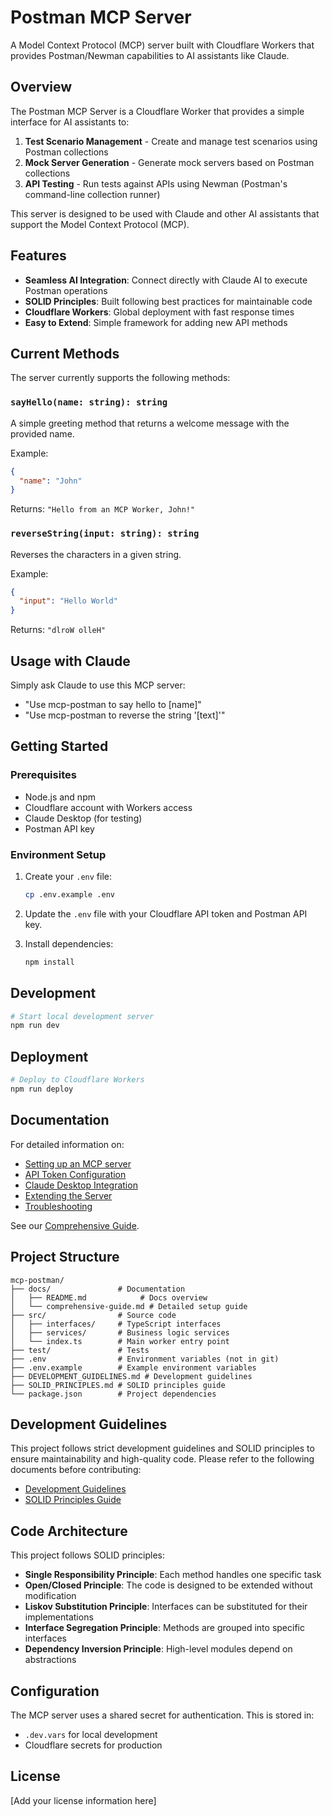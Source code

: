 # Postman MCP Server

A Model Context Protocol (MCP) server built with Cloudflare Workers that provides Postman/Newman capabilities to AI assistants like Claude.

## Overview

The Postman MCP Server is a Cloudflare Worker that provides a simple interface for AI assistants to:

1. **Test Scenario Management** - Create and manage test scenarios using Postman collections
2. **Mock Server Generation** - Generate mock servers based on Postman collections
3. **API Testing** - Run tests against APIs using Newman (Postman's command-line collection runner)

This server is designed to be used with Claude and other AI assistants that support the Model Context Protocol (MCP).

## Features

- **Seamless AI Integration**: Connect directly with Claude AI to execute Postman operations
- **SOLID Principles**: Built following best practices for maintainable code
- **Cloudflare Workers**: Global deployment with fast response times
- **Easy to Extend**: Simple framework for adding new API methods

## Current Methods

The server currently supports the following methods:

### `sayHello(name: string): string`
A simple greeting method that returns a welcome message with the provided name.

Example:
```json
{
  "name": "John"
}
```
Returns: `"Hello from an MCP Worker, John!"`

### `reverseString(input: string): string`
Reverses the characters in a given string.

Example:
```json
{
  "input": "Hello World"
}
```
Returns: `"dlroW olleH"`

## Usage with Claude

Simply ask Claude to use this MCP server:

- "Use mcp-postman to say hello to [name]"
- "Use mcp-postman to reverse the string '[text]'"

## Getting Started

### Prerequisites

- Node.js and npm
- Cloudflare account with Workers access
- Claude Desktop (for testing)
- Postman API key

### Environment Setup

1. Create your `.env` file:
   ```bash
   cp .env.example .env
   ```

2. Update the `.env` file with your Cloudflare API token and Postman API key.

3. Install dependencies:
   ```bash
   npm install
   ```

## Development

```bash
# Start local development server
npm run dev
```

## Deployment

```bash
# Deploy to Cloudflare Workers
npm run deploy
```

## Documentation

For detailed information on:
- [Setting up an MCP server](./docs/comprehensive-guide.md#1-prerequisites)
- [API Token Configuration](./docs/comprehensive-guide.md#4-api-token-configuration)
- [Claude Desktop Integration](./docs/comprehensive-guide.md#6-claude-desktop-integration)
- [Extending the Server](./docs/comprehensive-guide.md#8-extending-your-mcp-server)
- [Troubleshooting](./docs/comprehensive-guide.md#9-common-issues-and-troubleshooting)

See our [Comprehensive Guide](./docs/comprehensive-guide.md).

## Project Structure

```
mcp-postman/
├── docs/               # Documentation
│   ├── README.md            # Docs overview
│   └── comprehensive-guide.md # Detailed setup guide
├── src/                # Source code
│   ├── interfaces/     # TypeScript interfaces
│   ├── services/       # Business logic services
│   └── index.ts        # Main worker entry point
├── test/               # Tests
├── .env                # Environment variables (not in git)
├── .env.example        # Example environment variables
├── DEVELOPMENT_GUIDELINES.md # Development guidelines
├── SOLID_PRINCIPLES.md # SOLID principles guide
└── package.json        # Project dependencies
```

## Development Guidelines

This project follows strict development guidelines and SOLID principles to ensure maintainability and high-quality code. Please refer to the following documents before contributing:

- [Development Guidelines](./DEVELOPMENT_GUIDELINES.md)
- [SOLID Principles Guide](./SOLID_PRINCIPLES.md)

## Code Architecture

This project follows SOLID principles:

- **Single Responsibility Principle**: Each method handles one specific task
- **Open/Closed Principle**: The code is designed to be extended without modification
- **Liskov Substitution Principle**: Interfaces can be substituted for their implementations
- **Interface Segregation Principle**: Methods are grouped into specific interfaces
- **Dependency Inversion Principle**: High-level modules depend on abstractions

## Configuration

The MCP server uses a shared secret for authentication. This is stored in:
- `.dev.vars` for local development
- Cloudflare secrets for production

## License

[Add your license information here] 